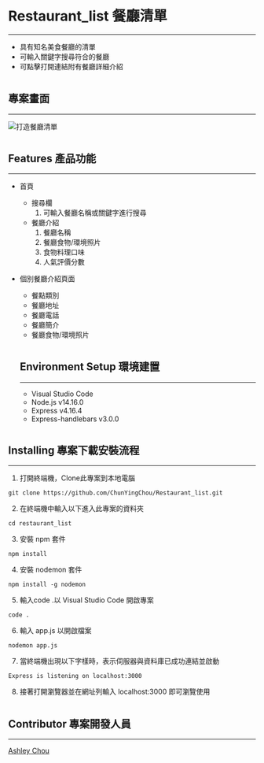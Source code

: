 # Restaurant_list 餐廳清單
---
+ 具有知名美食餐廳的清單
+ 可輸入關鍵字搜尋符合的餐廳
+ 可點擊打開連結附有餐廳詳細介紹

#

## 專案畫面
---
![打造餐廳清單](https://user-images.githubusercontent.com/113770148/193468930-12a18413-c92b-4a3c-b44e-86973184815a.JPG)

#

## Features 產品功能
---

+ 首頁
  - 搜尋欄
    1. 可輸入餐廳名稱或關鍵字進行搜尋
  - 餐廳介紹
    1. 餐廳名稱
    2. 餐廳食物/環境照片
    3. 食物料理口味
    4. 人氣評價分數
    
+ 個別餐廳介紹頁面
  - 餐點類別
  - 餐廳地址
  - 餐廳電話
  - 餐廳簡介
  - 餐廳食物/環境照片
  
  #
  
  ## Environment Setup 環境建置
  ---
  + Visual Studio Code
  + Node.js v14.16.0
  + Express v4.16.4
  + Express-handlebars v3.0.0
  
  #
  
## Installing 專案下載安裝流程
  ---
  
1. 打開終端機，Clone此專案到本地電腦
```
git clone https://github.com/ChunYingChou/Restaurant_list.git
```
2. 在終端機中輸入以下進入此專案的資料夾
```
cd restaurant_list
```
3. 安裝 npm 套件
```
npm install
```
4. 安裝 nodemon 套件
```
npm install -g nodemon
```
5. 輸入code .以 Visual Studio Code 開啟專案
```
code .
```
6. 輸入 app.js 以開啟檔案
```
nodemon app.js
```
7. 當終端機出現以下字樣時，表示伺服器與資料庫已成功連結並啟動
```
Express is listening on localhost:3000
```
8. 接著打開瀏覽器並在網址列輸入 localhost:3000 即可瀏覽使用

#

## Contributor 專案開發人員
---
[Ashley Chou](https://github.com/ChunYingChou)
  
